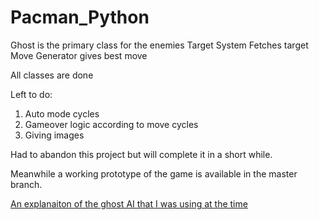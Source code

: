 # Pacman_Python

Ghost is the primary class for the enemies
Target System Fetches target
Move Generator gives best move

All classes are done

Left to do:
1. Auto mode cycles
2. Gameover logic according to move cycles
3. Giving images

Had to abandon this project but will complete it in a short while.

Meanwhile a working prototype of the game is available in the master branch.


[An explanaiton of the ghost AI that I was using at the time](https://www.youtube.com/watch?v=ataGotQ7ir8&t=796s)